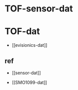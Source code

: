 
# TOF-sensor-dat



# TOF-dat

- [[evisionics-dat]]


## ref 

- [[sensor-dat]]


- [[SMO1099-dat]]
